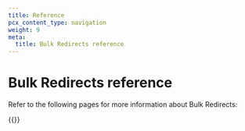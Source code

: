 ```yaml
---
title: Reference
pcx_content_type: navigation
weight: 9
meta:
  title: Bulk Redirects reference
---
```


# Bulk Redirects reference

Refer to the following pages for more information about Bulk Redirects:

{{<directory-listing>}}
